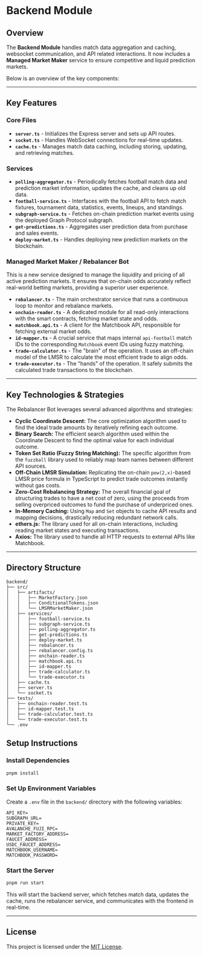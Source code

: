 
# Backend Module

## Overview

The **Backend Module** handles match data aggregation and caching, websocket communication, and API related interactions. It now includes a **Managed Market Maker** service to ensure competitive and liquid prediction markets.

Below is an overview of the key components:

---
## Key Features

### Core Files

* **`server.ts`** - Initializes the Express server and sets up API routes.
* **`socket.ts`** - Handles WebSocket connections for real-time updates.
* **`cache.ts`** - Manages match data caching, including storing, updating, and retrieving matches.

### Services

* **`polling-aggregator.ts`** - Periodically fetches football match data and prediction market information, updates the cache, and cleans up old data.
* **`football-service.ts`** - Interfaces with the football API to fetch match fixtures, tournament data, statistics, events, lineups, and standings.
* **`subgraph-service.ts`** - Fetches on-chain prediction market events using the deployed Graph Protocol subgraph.
* **`get-predictions.ts`** - Aggregates user prediction data from purchase and sales events.
* **`deploy-market.ts`** - Handles deploying new prediction markets on the blockchain.

### Managed Market Maker / Rebalancer Bot

This is a new service designed to manage the liquidity and pricing of all active prediction markets. It ensures that on-chain odds accurately reflect real-world betting markets, providing a superior user experience.

* **`rebalancer.ts`** - The main orchestrator service that runs a continuous loop to monitor and rebalance markets.
* **`onchain-reader.ts`** - A dedicated module for all read-only interactions with the smart contracts, fetching market state and odds.
* **`matchbook.api.ts`** - A client for the Matchbook API, responsible for fetching external market odds.
* **`id-mapper.ts`** - A crucial service that maps internal `api-football` match IDs to the corresponding `Matchbook` event IDs using fuzzy matching.
* **`trade-calculator.ts`** - The "brain" of the operation. It uses an off-chain model of the LMSR to calculate the most efficient trade to align odds.
* **`trade-executor.ts`** - The "hands" of the operation. It safely submits the calculated trade transactions to the blockchain.

---
## Key Technologies & Strategies

The Rebalancer Bot leverages several advanced algorithms and strategies:

* **Cyclic Coordinate Descent:** The core optimization algorithm used to find the ideal trade amounts by iteratively refining each outcome.
* **Binary Search:** The efficient search algorithm used within the Coordinate Descent to find the optimal value for each individual outcome.
* **Token Set Ratio (Fuzzy String Matching):** The specific algorithm from the `fuzzball` library used to reliably map team names between different API sources.
* **Off-Chain LMSR Simulation:** Replicating the on-chain `pow(2,x)`-based LMSR price formula in TypeScript to predict trade outcomes instantly without gas costs.
* **Zero-Cost Rebalancing Strategy:** The overall financial goal of structuring trades to have a net cost of zero, using the proceeds from selling overpriced outcomes to fund the purchase of underpriced ones.
* **In-Memory Caching:** Using `Map` and `Set` objects to cache API results and mapping decisions, drastically reducing redundant network calls.
* **ethers.js:** The library used for all on-chain interactions, including reading market states and executing transactions.
* **Axios:** The library used to handle all HTTP requests to external APIs like Matchbook.

---
## Directory Structure
```
backend/
├── src/
│   ├── artifacts/
│   │   ├── MarketFactory.json
│   │   ├── ConditionalTokens.json
│   │   └── LMSRMarketMaker.json
│   ├── services/
│   │   ├── football-service.ts
│   │   ├── subgraph-service.ts
│   │   ├── polling-aggregator.ts
│   │   ├── get-predictions.ts
│   │   ├── deploy-market.ts
│   │   ├── rebalancer.ts
│   │   ├── rebalancer.config.ts
│   │   ├── onchain-reader.ts
│   │   ├── matchbook.api.ts
│   │   ├── id-mapper.ts
│   │   ├── trade-calculator.ts
│   │   └── trade-executor.ts
│   ├── cache.ts
│   ├── server.ts
│   └── socket.ts
├── tests/
│   ├── onchain-reader.test.ts
│   ├── id-mapper.test.ts
│   ├── trade-calculator.test.ts
│   └── trade-executor.test.ts
└── .env
```

## Setup Instructions

### Install Dependencies
```bash
pnpm install
```

### Set Up Environment Variables
Create a `.env` file in the `backend/` directory with the following variables:
```
API_KEY=
SUBGRAPH_URL=
PRIVATE_KEY=
AVALANCHE_FUJI_RPC=
MARKET_FACTORY_ADDRESS=
FAUCET_ADDRESS=
USDC_FAUCET_ADDRESS=
MATCHBOOK_USERNAME=
MATCHBOOK_PASSWORD=
```

### Start the Server
```bash
pnpm run start
```

This will start the backend server, which fetches match data, updates the cache, runs the rebalancer service, and communicates with the frontend in real-time.

---
## License
This project is licensed under the [MIT License](LICENSE).
